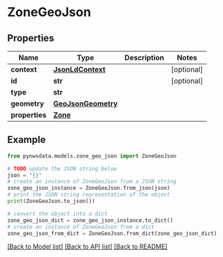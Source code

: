 # ZoneGeoJson


## Properties

Name | Type | Description | Notes
------------ | ------------- | ------------- | -------------
**context** | [**JsonLdContext**](JsonLdContext.md) |  | [optional] 
**id** | **str** |  | [optional] 
**type** | **str** |  | 
**geometry** | [**GeoJsonGeometry**](GeoJsonGeometry.md) |  | 
**properties** | [**Zone**](Zone.md) |  | 

## Example

```python
from pynwsdata.models.zone_geo_json import ZoneGeoJson

# TODO update the JSON string below
json = "{}"
# create an instance of ZoneGeoJson from a JSON string
zone_geo_json_instance = ZoneGeoJson.from_json(json)
# print the JSON string representation of the object
print(ZoneGeoJson.to_json())

# convert the object into a dict
zone_geo_json_dict = zone_geo_json_instance.to_dict()
# create an instance of ZoneGeoJson from a dict
zone_geo_json_from_dict = ZoneGeoJson.from_dict(zone_geo_json_dict)
```
[[Back to Model list]](../README.md#documentation-for-models) [[Back to API list]](../README.md#documentation-for-api-endpoints) [[Back to README]](../README.md)



